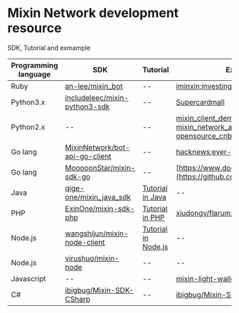 # Mixin Network development resource
SDK, Tutorial and exmample


|Programming language |SDK| Tutorial|Example|
|--|--|--|--|
|Ruby|[an-lee/mixin_bot](https://github.com/an-lee/mixin_bot)|--|[iminxin](https://github.com/an-lee/iminxin);[investing_mistakes](https://github.com/an-lee/investing_mistakes)|
|Python3.x|[includeleec/mixin-python3-sdk](https://github.com/includeleec/mixin-python3-sdk)|--|[Supercardmall](https://github.com/lijianld/superCardMall)|
|Python2.x|--|--| [mixin_client_demo](https://github.com/myrual/mixin_client_demo)  [mixin_network_api_example](https://github.com/myrual/mixin_network_api_example)  [opensource_cnb_atm](https://github.com/myrual/opensource_cnb_atm)|
|Go lang| [MixinNetwork/bot-api-go-client](https://github.com/MixinNetwork/bot-api-go-client)|--|[hacknews](https://github.com/crossle/hacker-news-mixin-bot);[ever-post](https://github.com/caosbad/ever-post-mixin-bot)|
|Go lang  |[MooooonStar/mixin-sdk-go](https://github.com/MooooonStar/mixin-sdk-go)|--|[https://www.dodice.com](https://github.com/soooooooon/rock) |
|Java|[qige-one/mixin_java_sdk](http://github.com/qige-one/mixin_java_sdk)|[Tutorial in Java](https://github.com/wenewzhang/mixin_labs-java-bot)|--|
|PHP|[ExinOne/mixin-sdk-php](https://github.com/ExinOne/mixin-sdk-php)|[Tutorial in PHP](https://github.com/wenewzhang/mixin_labs-php-bot)|[xiudongy/flarum](https://github.com/xiudongy/flarum);[MixinKeys](https://github.com/if1242/MixinKeys)|
|Node.js|[wangshijun/mixin-node-client](http://github.com/wangshijun/mixin-node-client)|[Tutorial in  Node.js](https://github.com/wenewzhang/mixin_network-nodejs-bot2)|--|
|Node.js|[virushuo/mixin-node](https://github.com/virushuo/mixin-node)| -- |--|
|Javascript|-- |--|[mixin-light-wallet](https://github.com/MixinLight/mixin-light-wallet);[mixwallet](https://github.com/over140/mixwallet)|
|C#|[ibigbug/Mixin-SDK-CSharp](https://github.com/ibigbug/Mixin-SDK-CSharp) |--|[ibigbug/Mixin-SDK-CSharp](https://github.com/ibigbug/Mixin-SDK-CSharp)|
